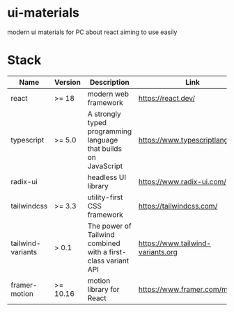# ui-materials

modern ui materials for PC about react aiming to use easily

# Stack

| Name | Version | Description | Link |
| --- | --- | --- | --- |
| react | >= 18 | modern web framework | https://react.dev/ |
| typescript | >= 5.0 | A strongly typed programming language that builds on JavaScript | https://www.typescriptlang.org/ |
| radix-ui |  | headless UI library | https://www.radix-ui.com/ |
| tailwindcss | >= 3.3 | utility-first CSS framework | https://tailwindcss.com/ |
| tailwind-variants | > 0.1 | The power of Tailwind combined with a first-class variant API | https://www.tailwind-variants.org |
| framer-motion | >= 10.16 | motion library for React | https://www.framer.com/motion/ |
